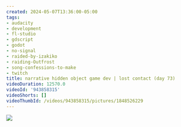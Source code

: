 ```yaml
---
created: 2024-05-07T13:36:00-05:00
tags:
- audacity
- development
- fl-studio
- gdscript
- godot
- no-signal
- raided-by-izakiko
- raiding-Outfrost
- song-confessions-to-make
- twitch
title: narrative hidden object game dev | lost contact (day 73)
videoDuration: 12570.0
videoId: '943858315'
videoShorts: []
videoThumbId: /videos/943858315/pictures/1848526229
---
```


![](20240507183600.jpg)

